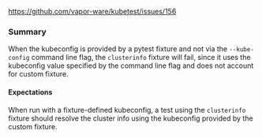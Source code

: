 
https://github.com/vapor-ware/kubetest/issues/156

### Summary

When the kubeconfig is provided by a pytest fixture and not via the `--kube-config` command line
flag, the `clusterinfo` fixture will fail, since it uses the kubeconfig value specified by the
command line flag and does not account for custom fixture.

#### Expectations

When run with a fixture-defined kubeconfig, a test using the `clusterinfo` fixture should
resolve the cluster info using the kubeconfig provided by the custom fixture.
